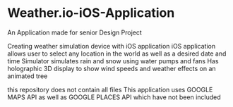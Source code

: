 # Weather.io-iOS-Application
An Application made for senior Design Project

Creating weather simulation device with iOS application
iOS application allows user to select any location in the world as well as a desired date and time
Simulator simulates rain and snow using water pumps and fans
Has holographic 3D display to show wind speeds and weather effects on an animated tree

this repository does not contain all files
This application uses GOOGLE MAPS API as well as GOOGLE PLACES API which have not been included
